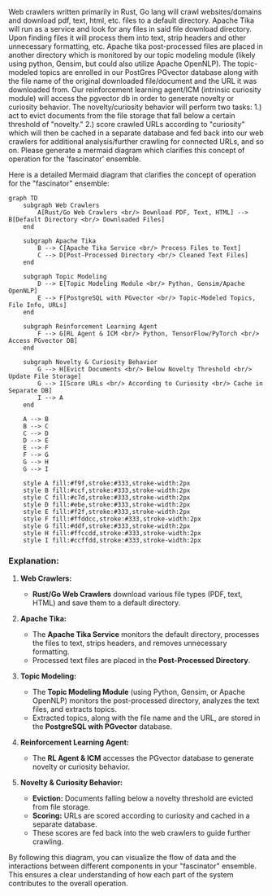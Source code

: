 Web crawlers written primarily in Rust, Go lang will crawl websites/domains and download pdf, text, html, etc. files to a default directory. Apache Tika will run as a service and look for any files in said file download directory. Upon finding files it will process them into text, strip headers and other unnecessary formatting, etc. Apache tika post-processed files are placed in another directory which is monitored by our topic modeling module (likely using python, Gensim, but could also utilize Apache OpenNLP). The topic-modeled topics are enrolled in our PostGres PGvector database along with the file name of the original downloaded file/document and the URL it was downloaded from. Our reinforcement learning agent/ICM (intrinsic curiosity module) will access the pgvector db in order to generate novelty or curiosity behavior. The novelty/curiosity behavior will perform two tasks: 1.) act to evict documents from the file storage that fall below a certain threshold of "novelty." 2.) score crawled URLs according to "curiosity" which will then be cached in a separate database and fed back into our web crawlers for additional analysis/further crawling for connected URLs, and  so on. Please generate a mermaid diagram which clarifies this concept of operation for the 'fascinator' ensemble.

Here is a detailed Mermaid diagram that clarifies the concept of operation for the "fascinator" ensemble:

```mermaid
graph TD
    subgraph Web Crawlers
        A[Rust/Go Web Crawlers <br/> Download PDF, Text, HTML] --> B[Default Directory <br/> Downloaded Files]
    end

    subgraph Apache Tika
        B --> C[Apache Tika Service <br/> Process Files to Text]
        C --> D[Post-Processed Directory <br/> Cleaned Text Files]
    end

    subgraph Topic Modeling
        D --> E[Topic Modeling Module <br/> Python, Gensim/Apache OpenNLP]
        E --> F[PostgreSQL with PGvector <br/> Topic-Modeled Topics, File Info, URLs]
    end

    subgraph Reinforcement Learning Agent
        F --> G[RL Agent & ICM <br/> Python, TensorFlow/PyTorch <br/> Access PGvector DB]
    end

    subgraph Novelty & Curiosity Behavior
        G --> H[Evict Documents <br/> Below Novelty Threshold <br/> Update File Storage]
        G --> I[Score URLs <br/> According to Curiosity <br/> Cache in Separate DB]
        I --> A
    end

    A --> B
    B --> C
    C --> D
    D --> E
    E --> F
    F --> G
    G --> H
    G --> I

    style A fill:#f9f,stroke:#333,stroke-width:2px
    style B fill:#ccf,stroke:#333,stroke-width:2px
    style C fill:#c7d,stroke:#333,stroke-width:2px
    style D fill:#ebe,stroke:#333,stroke-width:2px
    style E fill:#f2f,stroke:#333,stroke-width:2px
    style F fill:#ffddcc,stroke:#333,stroke-width:2px
    style G fill:#ddf,stroke:#333,stroke-width:2px
    style H fill:#ffccdd,stroke:#333,stroke-width:2px
    style I fill:#ccffdd,stroke:#333,stroke-width:2px
```

### Explanation:

1. **Web Crawlers:**
   - **Rust/Go Web Crawlers** download various file types (PDF, text, HTML) and save them to a default directory.

2. **Apache Tika:**
   - The **Apache Tika Service** monitors the default directory, processes the files to text, strips headers, and removes unnecessary formatting.
   - Processed text files are placed in the **Post-Processed Directory**.

3. **Topic Modeling:**
   - The **Topic Modeling Module** (using Python, Gensim, or Apache OpenNLP) monitors the post-processed directory, analyzes the text files, and extracts topics.
   - Extracted topics, along with the file name and the URL, are stored in the **PostgreSQL with PGvector** database.

4. **Reinforcement Learning Agent:**
   - The **RL Agent & ICM** accesses the PGvector database to generate novelty or curiosity behavior.

5. **Novelty & Curiosity Behavior:**
   - **Eviction:** Documents falling below a novelty threshold are evicted from file storage.
   - **Scoring:** URLs are scored according to curiosity and cached in a separate database.
   - These scores are fed back into the web crawlers to guide further crawling.

By following this diagram, you can visualize the flow of data and the interactions between different components in your "fascinator" ensemble. This ensures a clear understanding of how each part of the system contributes to the overall operation.
